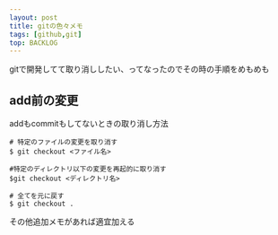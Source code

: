 ```yaml
---
layout: post
title: gitの色々メモ
tags: [github,git]
top: BACKLOG
---
```


gitで開発してて取り消ししたい、ってなったのでその時の手順をめもめも

## add前の変更
addもcommitもしてないときの取り消し方法
```
# 特定のファイルの変更を取り消す
$ git checkout <ファイル名>

#特定のディレクトリ以下の変更を再起的に取り消す
$git checkout <ディレクトリ名>

# 全てを元に戻す
$ git checkout .
```

その他追加メモがあれば適宜加える
